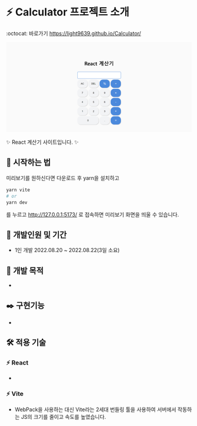 # :zap: Calculator 프로젝트 소개
:octocat: 바로가기 https://light9639.github.io/Calculator/

![화면 캡처 2022-08-22](https://raw.githubusercontent.com/light9639/Calculator/master/src/assets/light9639.github.io_Calculator_.png)

:sparkles: React 계산기 사이트입니다. :sparkles:

## :rocket: 시작하는 법
미리보기를 원하신다면 다운로드 후 yarn을 설치하고
```bash
yarn vite
# or
yarn dev
```
를 누르고 http://127.0.0.1:5173/ 로 접속하면 미리보기 화면을 띄울 수 있습니다.
## :calendar: 개발인원 및 기간
- 1인 개발 2022.08.20 ~ 2022.08.22(3일 소요)
## :dart: 개발 목적
-
## :black_nib: 구현기능
-
## :hammer_and_wrench: 적용 기술
### :zap: React
-

### :zap: Vite
- WebPack을 사용하는 대신 Vite라는 2세대 번들링 툴을 사용하여 서버에서 작동하는 JS의 크기를 줄이고 속도를 높였습니다.
